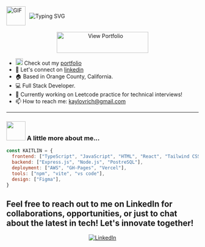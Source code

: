 <div style="display: flex; align-items: center;">
  <img src="https://media.giphy.com/media/VOUFXDSETndu93Gr0T/giphy.gif" width="50" alt="GIF" style="margin-right: 10px;">
  <img src="https://readme-typing-svg.herokuapp.com?font=Jetbrains+mono&size=40&duration=4000&color=FF26CF&center=true&vCenter=true&width=650&lines=Hello+World!👋+I'm+Kaitlin!;Welcome+to+my+Github!" alt="Typing SVG"/>
</div>
<br/>

<div align="center">
  <a href="https://kaitlin-lovrich-portfolio.vercel.app/">
    <img src="https://github.com/user-attachments/assets/e33be05a-809e-47b5-b7a9-0bf865757702" alt="View Portfolio" width="240" height="55" />
  </a>
</div>

- <img src="https://github.com/user-attachments/assets/ea850efa-f693-47dc-afe0-547a08173158" alt="kl-logo" width="19" height="18" /> Check out my <a href="https://kaitlin-lovrich-portfolio.vercel.app/" align="left">
   portfolio
  </a>
- 🔗 Let's connect on <a href="https://www.linkedin.com/in/kaitlin-lovrich/" align="left">
   linkedin
  </a>
- :house: Based in Orange County, California.
- :computer: Full Stack Developer.
- :dart: Currently working on Leetcode practice for technical interviews!
- 📫 How to reach me: kaylovrich@gmail.com
---

### <img src="https://media.giphy.com/media/ifeLQvPtmYjvh2BxFC/giphy.gif" width="50"> A little more about me...

```JavaScript
const KAITLIN = {
  frontend: ["TypeScript", "JavaScript", "HTML", "React", "Tailwind CSS", "Next.js"],
  backend: ["Express.js", "Node.js", "PostreSQL"],
  deployment: ["AWS", "GH-Pages", "Vercel"],
  tools: ["npm", "vite", "vs code"],
  design: ["Figma"],
}
```

<h2 align="left">Feel free to reach out to me on LinkedIn for collaborations, opportunities, or just to chat about the latest in tech! Let's innovate together!</h2>

<div align="center">
    <a href="https://www.linkedin.com/in/kaitlin-lovrich/">
        <img src="https://img.shields.io/badge/LinkedIn-0077B5?style=for-the-badge&logo=linkedin&logoColor=white" alt="LinkedIn"/>
    </a>
</div>

<!--
**kaitlin-lovrich/kaitlin-lovrich** is a ✨ _special_ ✨ repository because its `README.md` (this file) appears on your GitHub profile.

Here are some ideas to get you started:

- 🔭 I’m currently working on ...
- 🌱 I’m currently learning ...
- 👯 I’m looking to collaborate on ...
- 🤔 I’m looking for help with ...
- 💬 Ask me about ...
- 📫 How to reach me: ...
- 😄 Pronouns: ...
- ⚡ Fun fact: ...
-->



